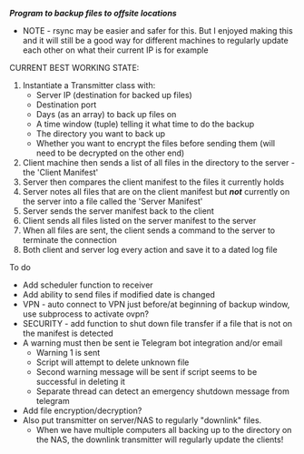 ***Program to backup files to offsite locations***

- NOTE - rsync may be easier and safer for this. But I enjoyed making this and it will still be a good way for different machines to regularly update each other on what their current IP is for example

CURRENT BEST WORKING STATE:
1. Instantiate a Transmitter class with:
    - Server IP (destination for backed up files)
    - Destination port
    - Days (as an array) to back up files on
    - A time window (tuple) telling it what time to do the backup
    - The directory you want to back up
    - Whether you want to encrypt the files before sending them (will need to be decrypted on the other end)
2. Client machine then sends a list of all files in the directory to the server - the 'Client Manifest'
3. Server then compares the client manifest to the files it currently holds
4. Server notes all files that are on the client manifest but ***not*** currently on the server into a file called the 'Server Manifest'
5. Server sends the server manifest back to the client
6. Client sends all files listed on the server manifest to the server
7. When all files are sent, the client sends a command to the server to terminate the connection
8. Both client and server log every action and save it to a dated log file



To do
- Add scheduler function to receiver
- Add ability to send files if modified date is changed
- VPN - auto connect to VPN just before/at beginning of backup window, use subprocess to activate ovpn?
- SECURITY - add function to shut down file transfer if a file that is not on the manifest is detected
- A warning must then be sent ie Telegram bot integration and/or email
    - Warning 1 is sent
    - Script will attempt to delete unknown file
    - Second warning message will be sent if script seems to be successful in deleting it
    - Separate thread can detect an emergency shutdown message from telegram
- Add file encryption/decryption?
- Also put transmitter on server/NAS to regularly "downlink" files.
    - When we have multiple computers all backing up to the directory on the NAS, the downlink transmitter will regularly update the clients!
